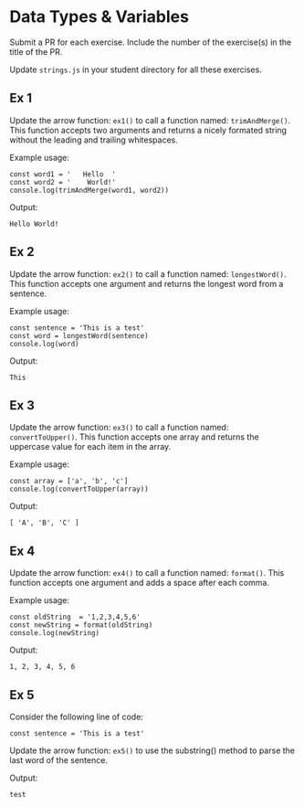 # Data Types & Variables
Submit a PR for each exercise. Include the number of the exercise(s) in the title of the PR.

Update `strings.js` in your student directory for all these exercises.

## Ex 1
Update the arrow function: `ex1()` to call a function named: `trimAndMerge()`.  This function accepts two arguments and returns a nicely formated string without the leading and trailing whitespaces.

Example usage:
```
const word1 = '   Hello  '
const word2 = '    World!'
console.log(trimAndMerge(word1, word2))
```

Output:
```
Hello World!
```

## Ex 2
Update the arrow function: `ex2()` to call a function named: `longestWord()`.  This function accepts one argument and returns the longest word from a sentence.

Example usage:
```
const sentence = 'This is a test'
const word = longestWord(sentence)
console.log(word)
```

Output:
```
This
```

## Ex 3
Update the arrow function: `ex3()` to call a function named: `convertToUpper()`.  This function accepts one array and returns the uppercase value for each item in the array.

Example usage:
```
const array = ['a', 'b', 'c']
console.log(convertToUpper(array))
```

Output:
```
[ 'A', 'B', 'C' ]
```

## Ex 4
Update the arrow function: `ex4()` to call a function named: `format()`.  This function accepts one argument and adds a space after each comma.

Example usage:
```
const oldString  = '1,2,3,4,5,6'
const newString = format(oldString)
console.log(newString)
```

Output:
```
1, 2, 3, 4, 5, 6
```

## Ex 5
Consider the following line of code:
```
const sentence = 'This is a test'
```
Update the arrow function: `ex5()` to use the substring() method to parse the last word of the sentence.

Output:
```
test
```
